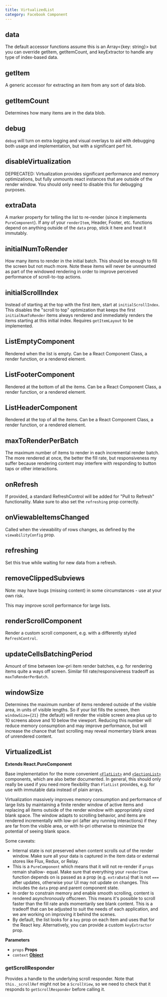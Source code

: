 ```yaml
---
title: VirtualizedList
category: Facebook Component
---
```

<!-- Generated by documentation.js. Update this documentation by updating the source code. -->

## data

The default accessor functions assume this is an Array&lt;{key: string}> but you can override
getItem, getItemCount, and keyExtractor to handle any type of index-based data.

## getItem

A generic accessor for extracting an item from any sort of data blob.

## getItemCount

Determines how many items are in the data blob.

## debug

`debug` will turn on extra logging and visual overlays to aid with debugging both usage and
implementation, but with a significant perf hit.

## disableVirtualization

DEPRECATED: Virtualization provides significant performance and memory optimizations, but fully
unmounts react instances that are outside of the render window. You should only need to disable
this for debugging purposes.

## extraData

A marker property for telling the list to re-render (since it implements `PureComponent`). If
any of your `renderItem`, Header, Footer, etc. functions depend on anything outside of the
`data` prop, stick it here and treat it immutably.

## initialNumToRender

How many items to render in the initial batch. This should be enough to fill the screen but not
much more. Note these items will never be unmounted as part of the windowed rendering in order
to improve perceived performance of scroll-to-top actions.

## initialScrollIndex

Instead of starting at the top with the first item, start at `initialScrollIndex`. This
disables the "scroll to top" optimization that keeps the first `initialNumToRender` items
always rendered and immediately renders the items starting at this initial index. Requires
`getItemLayout` to be implemented.

## ListEmptyComponent

Rendered when the list is empty. Can be a React Component Class, a render function, or
a rendered element.

## ListFooterComponent

Rendered at the bottom of all the items. Can be a React Component Class, a render function, or
a rendered element.

## ListHeaderComponent

Rendered at the top of all the items. Can be a React Component Class, a render function, or
a rendered element.

## maxToRenderPerBatch

The maximum number of items to render in each incremental render batch. The more rendered at
once, the better the fill rate, but responsiveness my suffer because rendering content may
interfere with responding to button taps or other interactions.

## onRefresh

If provided, a standard RefreshControl will be added for "Pull to Refresh" functionality. Make
sure to also set the `refreshing` prop correctly.

## onViewableItemsChanged

Called when the viewability of rows changes, as defined by the
`viewabilityConfig` prop.

## refreshing

Set this true while waiting for new data from a refresh.

## removeClippedSubviews

Note: may have bugs (missing content) in some circumstances - use at your own risk.

This may improve scroll performance for large lists.

## renderScrollComponent

Render a custom scroll component, e.g. with a differently styled `RefreshControl`.

## updateCellsBatchingPeriod

Amount of time between low-pri item render batches, e.g. for rendering items quite a ways off
screen. Similar fill rate/responsiveness tradeoff as `maxToRenderPerBatch`.

## windowSize

Determines the maximum number of items rendered outside of the visible area, in units of
visible lengths. So if your list fills the screen, then `windowSize={21}` (the default) will
render the visible screen area plus up to 10 screens above and 10 below the viewport. Reducing
this number will reduce memory consumption and may improve performance, but will increase the
chance that fast scrolling may reveal momentary blank areas of unrendered content.

## VirtualizedList

**Extends React.PureComponent**

Base implementation for the more convenient [`<FlatList>`](/react-native/docs/flatlist.html)
and [`<SectionList>`](/react-native/docs/sectionlist.html) components, which are also better
documented. In general, this should only really be used if you need more flexibility than
`FlatList` provides, e.g. for use with immutable data instead of plain arrays.

Virtualization massively improves memory consumption and performance of large lists by
maintaining a finite render window of active items and replacing all items outside of the render
window with appropriately sized blank space. The window adapts to scrolling behavior, and items
are rendered incrementally with low-pri (after any running interactions) if they are far from the
visible area, or with hi-pri otherwise to minimize the potential of seeing blank space.

Some caveats:

-   Internal state is not preserved when content scrolls out of the render window. Make sure all
    your data is captured in the item data or external stores like Flux, Redux, or Relay.
-   This is a `PureComponent` which means that it will not re-render if `props` remain shallow-
    equal. Make sure that everything your `renderItem` function depends on is passed as a prop
    (e.g. `extraData`) that is not `===` after updates, otherwise your UI may not update on
    changes. This includes the `data` prop and parent component state.
-   In order to constrain memory and enable smooth scrolling, content is rendered asynchronously
    offscreen. This means it's possible to scroll faster than the fill rate ands momentarily see
    blank content. This is a tradeoff that can be adjusted to suit the needs of each application,
    and we are working on improving it behind the scenes.
-   By default, the list looks for a `key` prop on each item and uses that for the React key.
    Alternatively, you can provide a custom `keyExtractor` prop.

**Parameters**

-   `props` **Props** 
-   `context` **[Object](https://developer.mozilla.org/en-US/docs/Web/JavaScript/Reference/Global_Objects/Object)** 

### getScrollResponder

Provides a handle to the underlying scroll responder.
Note that `this._scrollRef` might not be a `ScrollView`, so we
need to check that it responds to `getScrollResponder` before calling it.
